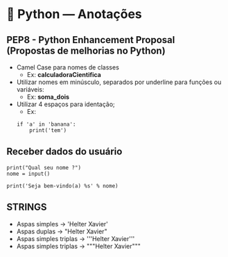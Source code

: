 # 🐍 Python — Anotações

## PEP8 - Python Enhancement Proposal (Propostas de melhorias no Python)

- Camel Case para nomes de classes
  - Ex: **calculadoraCientifica**
-  Utilizar nomes em minúsculo, separados por underline para funções ou variáveis:
   -  Ex: **soma_dois**
- Utilizar 4 espaços para identação;
  - Ex:
  ```
  if 'a' in 'banana':
      print('tem')
  ```
## Receber dados do usuário

```
print("Qual seu nome ?")
nome = input()

print('Seja bem-vindo(a) %s' % nome)
```

## STRINGS
  - Aspas simples -> 'Helter Xavier'
  - Aspas duplas -> "Helter Xavier"
  - Aspas simples triplas -> '''Helter Xavier'''
  - Aspas simples triplas -> """Helter Xavier"""
